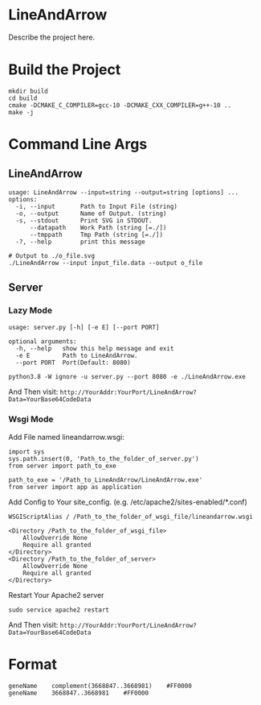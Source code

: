 LineAndArrow
===

Describe the project here.

# Build the Project
```shell
mkdir build
cd build
cmake -DCMAKE_C_COMPILER=gcc-10 -DCMAKE_CXX_COMPILER=g++-10 ..
make -j
```

# Command Line Args
## LineAndArrow
```
usage: LineAndArrow --input=string --output=string [options] ...
options:
  -i, --input       Path to Input File (string)
  -o, --output      Name of Output. (string)
  -s, --stdout      Print SVG in STDOUT.
      --datapath    Work Path (string [=./])
      --tmppath     Tmp Path (string [=./])
  -?, --help        print this message
```
```shell
# Output to ./o_file.svg
./LineAndArrow --input input_file.data --output o_file
```

## Server
### Lazy Mode
```
usage: server.py [-h] [-e E] [--port PORT]

optional arguments:
  -h, --help   show this help message and exit
  -e E         Path to LineAndArrow.
  --port PORT  Port(Default: 8080)
```
```shell
python3.8 -W ignore -u server.py --port 8080 -e ./LineAndArrow.exe
```

And Then visit: `http://YourAddr:YourPort/LineAndArrow?Data=YourBase64CodeData`

### Wsgi Mode
Add File named lineandarrow.wsgi:
```
import sys
sys.path.insert(0, 'Path_to_the_folder_of_server.py')
from server import path_to_exe

path_to_exe = '/Path_to_LineAndArrow/LineAndArrow.exe'
from server import app as application
```

Add Config to Your site_config. (e.g. /etc/apache2/sites-enabled/*.conf)
```
WSGIScriptAlias / /Path_to_the_folder_of_wsgi_file/lineandarrow.wsgi

<Directory /Path_to_the_folder_of_wsgi_file>
    AllowOverride None
    Require all granted
</Directory>
<Directory /Path_to_the_folder_of_server>
    AllowOverride None
    Require all granted
</Directory>
```

Restart Your Apache2 server
```shell
sudo service apache2 restart
```

And Then visit: `http://YourAddr:YourPort/LineAndArrow?Data=YourBase64CodeData`

# Format 
```
geneName    complement(3668847..3668981)	#FF0000
geneName    3668847..3668981	#FF0000
```
